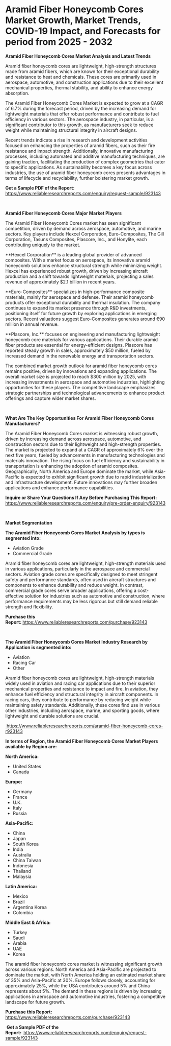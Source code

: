 <p><h1>Aramid Fiber Honeycomb Cores Market Growth, Market Trends, COVID-19 Impact, and Forecasts for period from 2025 - 2032</h1></p><p><strong>Aramid Fiber Honeycomb Cores Market Analysis and Latest Trends</strong></p>
<p><p>Aramid fiber honeycomb cores are lightweight, high-strength structures made from aramid fibers, which are known for their exceptional durability and resistance to heat and chemicals. These cores are primarily used in aerospace, automotive, and construction applications due to their excellent mechanical properties, thermal stability, and ability to enhance energy absorption. </p><p>The Aramid Fiber Honeycomb Cores Market is expected to grow at a CAGR of 6.7% during the forecast period, driven by the increasing demand for lightweight materials that offer robust performance and contribute to fuel efficiency in various sectors. The aerospace industry, in particular, is a significant contributor to this growth, as manufacturers seek to reduce weight while maintaining structural integrity in aircraft designs. </p><p>Recent trends indicate a rise in research and development activities focused on enhancing the properties of aramid fibers, such as their fire resistance and impact strength. Additionally, innovative manufacturing processes, including automated and additive manufacturing techniques, are gaining traction, facilitating the production of complex geometries that cater to specific applications. As sustainability becomes a key focus across industries, the use of aramid fiber honeycomb cores presents advantages in terms of lifecycle and recyclability, further bolstering market growth.</p></p>
<p><strong>Get a Sample PDF of the Report:&nbsp;</strong> <a href="https://www.reliableresearchreports.com/enquiry/request-sample/923143?utm_campaign=2662&utm_medium=2&utm_source=Github&utm_content=ia&utm_term=18042025&utm_id=aramid-fiber-honeycomb-cores">https://www.reliableresearchreports.com/enquiry/request-sample/923143</a></p>
<p>&nbsp;</p>
<p><strong>Aramid Fiber Honeycomb Cores Major Market Players</strong></p>
<p><p>The Aramid Fiber Honeycomb Cores market has seen significant competition, driven by demand across aerospace, automotive, and marine sectors. Key players include Hexcel Corporation, Euro-Composites, The Gill Corporation, Tasuns Composites, Plascore, Inc., and Honylite, each contributing uniquely to the market.</p><p>**Hexcel Corporation** is a leading global provider of advanced composites. With a market focus on aerospace, its innovative aramid honeycomb solutions enhance structural strength while minimizing weight. Hexcel has experienced robust growth, driven by increasing aircraft production and a shift towards lightweight materials, projecting a sales revenue of approximately $2.1 billion in recent years.</p><p>**Euro-Composites** specializes in high-performance composite materials, mainly for aerospace and defense. Their aramid honeycomb products offer exceptional durability and thermal insulation. The company continues to expand its market presence through R&D investments, positioning itself for future growth by exploring applications in emerging sectors. Recent valuations suggest Euro-Composites generates around €90 million in annual revenue.</p><p>**Plascore, Inc.** focuses on engineering and manufacturing lightweight honeycomb core materials for various applications. Their durable aramid fiber products are essential for energy-efficient designs. Plascore has reported steady growth in sales, approximately $50 million, fueled by increased demand in the renewable energy and transportation sectors.</p><p>The combined market growth outlook for aramid fiber honeycomb cores remains positive, driven by innovations and expanding applications. The overall market size is projected to reach $300 million by 2025, with increasing investments in aerospace and automotive industries, highlighting opportunities for these players. The competitive landscape emphasizes strategic partnerships and technological advancements to enhance product offerings and capture wider market shares.</p></p>
<p>&nbsp;</p>
<p><strong>What Are The Key Opportunities For Aramid Fiber Honeycomb Cores Manufacturers?</strong></p>
<p><p>The Aramid Fiber Honeycomb Cores market is witnessing robust growth, driven by increasing demand across aerospace, automotive, and construction sectors due to their lightweight and high-strength properties. The market is projected to expand at a CAGR of approximately 6% over the next five years, fueled by advancements in manufacturing technologies and materials innovation. The rising focus on fuel efficiency and sustainability in transportation is enhancing the adoption of aramid composites. Geographically, North America and Europe dominate the market, while Asia-Pacific is expected to exhibit significant growth due to rapid industrialization and infrastructure development. Future innovations may further broaden applications and enhance performance capabilities.</p></p>
<p><strong>Inquire or Share Your Questions If Any Before Purchasing This Report:</strong> <a href="https://www.reliableresearchreports.com/enquiry/pre-order-enquiry/923143?utm_campaign=2662&utm_medium=2&utm_source=Github&utm_content=ia&utm_term=18042025&utm_id=aramid-fiber-honeycomb-cores">https://www.reliableresearchreports.com/enquiry/pre-order-enquiry/923143</a></p>
<p>&nbsp;</p>
<p><strong>Market Segmentation</strong></p>
<p><strong>The Aramid Fiber Honeycomb Cores Market Analysis by types is segmented into:</strong></p>
<p><ul><li>Aviation Grade</li><li>Commercial Grade</li></ul></p>
<p><p>Aramid fiber honeycomb cores are lightweight, high-strength materials used in various applications, particularly in the aerospace and commercial sectors. Aviation grade cores are specifically designed to meet stringent safety and performance standards, often used in aircraft structures and components to enhance durability and reduce weight. In contrast, commercial grade cores serve broader applications, offering a cost-effective solution for industries such as automotive and construction, where performance requirements may be less rigorous but still demand reliable strength and flexibility.</p></p>
<p><strong>Purchase this Report:&nbsp;</strong><a href="https://www.reliableresearchreports.com/purchase/923143?utm_campaign=2662&utm_medium=2&utm_source=Github&utm_content=ia&utm_term=18042025&utm_id=aramid-fiber-honeycomb-cores">https://www.reliableresearchreports.com/purchase/923143</a></p>
<p>&nbsp;</p>
<p><strong>The Aramid Fiber Honeycomb Cores Market Industry Research by Application is segmented into:</strong></p>
<p><ul><li>Aviation</li><li>Racing Car</li><li>Other</li></ul></p>
<p><p>Aramid fiber honeycomb cores are lightweight, high-strength materials widely used in aviation and racing car applications due to their superior mechanical properties and resistance to impact and fire. In aviation, they enhance fuel efficiency and structural integrity in aircraft components. In racing cars, they contribute to performance by reducing weight while maintaining safety standards. Additionally, these cores find use in various other industries, including aerospace, marine, and sporting goods, where lightweight and durable solutions are crucial.</p></p>
<p><a href="https://www.reliableresearchreports.com/aramid-fiber-honeycomb-cores-r923143?utm_campaign=2662&utm_medium=2&utm_source=Github&utm_content=ia&utm_term=18042025&utm_id=aramid-fiber-honeycomb-cores">&nbsp;https://www.reliableresearchreports.com/aramid-fiber-honeycomb-cores-r923143</a></p>
<p><strong>In terms of Region, the Aramid Fiber Honeycomb Cores Market Players available by Region are:</strong></p>
<p>
    <p> <strong> North America: </strong>
        <ul>
            <li>United States</li>
            <li>Canada</li>
        </ul>
        </p> 
    <p> <strong> Europe: </strong>
        <ul>
            <li>Germany</li>
            <li>France</li>
            <li>U.K.</li>
            <li>Italy</li>
            <li>Russia</li>
        </ul>
        </p> 
    <p> <strong> Asia-Pacific: </strong>
        <ul>
            <li>China</li>
            <li>Japan</li>
            <li>South Korea</li>
            <li>India</li>
            <li>Australia</li>
            <li>China Taiwan</li>
            <li>Indonesia</li>
            <li>Thailand</li>
            <li>Malaysia</li>
        </ul>
        </p> 
    <p> <strong> Latin America: </strong>
        <ul>
            <li>Mexico</li>
            <li>Brazil</li>
            <li>Argentina Korea</li>
            <li>Colombia</li>
        </ul>
        </p> 
    <p> <strong> Middle East & Africa: </strong>
        <ul>
            <li>Turkey</li>
            <li>Saudi</li>
            <li>Arabia</li>
            <li>UAE</li>
            <li>Korea</li>
        </ul>
    </p>
    </p>
<p><p>The aramid fiber honeycomb cores market is witnessing significant growth across various regions. North America and Asia-Pacific are projected to dominate the market, with North America holding an estimated market share of 35% and Asia-Pacific at 30%. Europe follows closely, accounting for approximately 25%, while the USA contributes around 5% and China represents about 5%. The demand in these regions is driven by increasing applications in aerospace and automotive industries, fostering a competitive landscape for future growth.</p></p>
<p><strong>Purchase this Report: </strong><a href="https://www.reliableresearchreports.com/purchase/923143?utm_campaign=2662&utm_medium=2&utm_source=Github&utm_content=ia&utm_term=18042025&utm_id=aramid-fiber-honeycomb-cores">https://www.reliableresearchreports.com/purchase/923143</a></p>
<p>&nbsp;<strong>Get a Sample PDF of the Report:&nbsp;&nbsp;</strong><a href="https://www.reliableresearchreports.com/enquiry/request-sample/923143?utm_campaign=2662&utm_medium=2&utm_source=Github&utm_content=ia&utm_term=18042025&utm_id=aramid-fiber-honeycomb-cores">https://www.reliableresearchreports.com/enquiry/request-sample/923143</a></p>
<p><strong></strong></p>
<p><p></p><p></p><p></p></p>